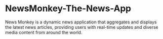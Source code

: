 # NewsMonkey-The-News-App
News Monkey is a dynamic news application that aggregates and displays the latest news articles, providing users with real-time updates and diverse media content from around the world.
